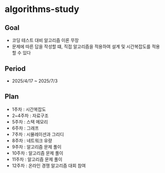 # algorithms-study
## Goal
- 코딩 테스트 대비 알고리즘 이론 무장
- 문제에 따른 답을 작성할 떄, 직접 알고리즘을 적용하여 설계 및 시간복잡도를 적용할 수 있다
## Period
- 2025/4/17 ~ 2025/7/3
## Plan
- 1주차 : 시간복잡도
- 2~4주차 : 자료구조
- 5주차 : 스택 메모리
- 6주차 : 그래프
- 7주차 : 시뮬레이션과 그리디
- 8주차 : 네트워크 유량
- 9주차 : 알고리즘 문제 풀이
- 10주차 : 알고리즘 문제 풀이
- 11주차 : 알고리즘 문제 풀이
- 12주차 : 온라인 경쟁 알고리즘 대회 참여
